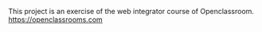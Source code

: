 This project is an exercise of the web integrator course of Openclassroom. https://openclassrooms.com
